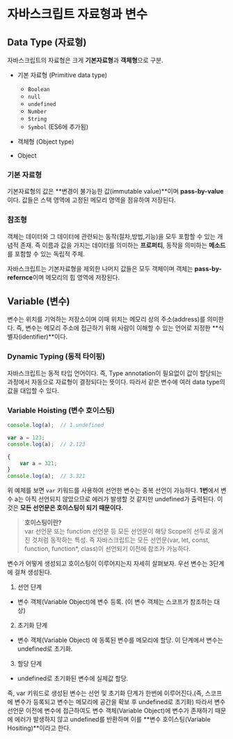 # 자바스크립트 자료형과 변수

## Data Type (자료형)
자바스크립트의 자료형은 크게 **기본자료형**과 **객체형**으로 구분.

* 기본 자료형 (Primitive data type)
  - `Boolean`
  - `null`
  - `undefined`
  - `Number`
  - `String`
  - `Symbol` (ES6에 추가됨) 

* 객체형 (Object type)
 - Object

 ### 기본 자료형
 기본자료형의 값은 **변경이 불가능한 값(immutable value)**이며 **pass-by-value** 이다. 값들은 스택 영역에 고정된 메모리 영역을 점유하여 저장된다.

 ### 참조형
 객체는 데이터와 그 데이터에 관련되는 동작(절차,방법,기능)을 모두 포함할 수 있는 개념적 존재. 즉 이름과 값을 가지는 데이터를 의미하는 **프로퍼티**, 동작을 의미하는 **메소드**를 포함할 수 있는 독립적 주체.

 자바스크립트는 기본자료형을 제외한 나머지 값들은 모두 객체이며 객체는 **pass-by-refernce**이며 메모리의 힙 영역에 저장된다.


## Variable (변수)

변수는 위치를 기억하는 저장소이며 이때 위치는 메모리 상의 주소(address)를 의미한다. 즉, 변수는 메모리 주소에 접근하기 위해 사람이 이해할 수 있는 언어로 지정한 **식별자(identifier)**이다.

### Dynamic Typing (동적 타이핑)
자바스크립트는 동적 타입 언어이다. 즉, Type annotation이 필요없이 값이 할당되는 과정에서 자동으로 자료형이 결정되다는 뜻이다. 따라서 같은 변수에 여러 data type의 값을 대입할 수 있다.

### Variable Hoisting (변수 호이스팅)

```js
console.log(a);  // 1.undefined

var a = 123;
console.log(a);  // 2.123

{
    var a = 321;
}
console.log(a);  // 3.321
```

위 예제를 보면 `var` 키워드를 사용하여 선언한 변수는 중복 선언이 가능하다. **1번**에서 변수 a는 아직 선언되지 않았으므로 에러가 발생할 것 같지만 undefined가 출력된다. 이것은 **모든 선언문은 호이스팅이 되기 때문이다.**
 
> **호이스팅이란?** </br> var 선언문 또는 function 선언문 등 모든 선언문이 해당 Scope의 선두로 옮겨진 것처럼 동작하는 특성. 즉 자바스크립트는 모든 선언문(var, let, const, function, function*, class)이 선언되기 이전에 참조가 가능하다.


변수가 어떻게 생성되고 호이스팅이 이루어지는지 자세히 살펴보자. 우선 변수는 3단계에 걸쳐 생성된다.

1. 선언 단계
 - 변수 객체(Variable Object)에 변수 등록. (이 변수 객체는 스코프가 참조하는 대상)
2. 초기화 단계
 - 변수 객체(Variable Object) 에 동록된 변수를 메모리에 할당. 이 단계에서 변수는 undefined로 초기화.
3. 할당 단계
 - undefined로 초기화된 변수에 실제값 할당.

즉, var 키워드로 생성된 변수는 선언 및 초기화 단계가 한번에 이루어진다.(즉, 스코프에 변수가 등록되고 변수는 메모리에 공간을 확보 후 undefined로 초기화) 따라서 변수 선언문 이전에 변수에 접근하여도 변수 객체(Variable Object)에 변수가 존재하기 때문에 에러가 발생하지 않고 undefined를 반환하며 이를 **변수 호이스팅(Variable Hositing)**이라고 한다.

